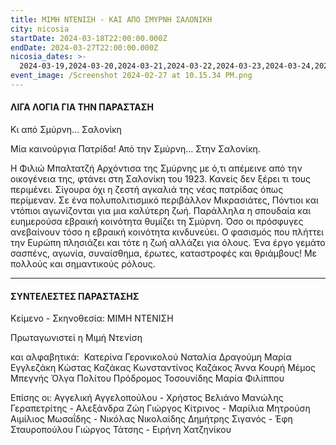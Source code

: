 ```yaml
---
title: ΜΙΜΗ ΝΤΕΝΙΣΗ - ΚΑΙ ΑΠΟ ΣΜΥΡΝΗ ΣΑΛΟΝΙΚΗ
city: nicosia
startDate: 2024-03-18T22:00:00.000Z
endDate: 2024-03-27T22:00:00.000Z
nicosia_dates: >-
  2024-03-19,2024-03-20,2024-03-21,2024-03-22,2024-03-23,2024-03-24,2024-03-25,2024-03-26,2024-03-27,2024-03-28
event_image: /Screenshot 2024-02-27 at 10.15.34 PM.png
---
```


#### ΛΙΓΑ ΛΟΓΙΑ ΓΙΑ ΤΗΝ ΠΑΡΑΣΤΑΣΗ

Κι από Σμύρνη... Σαλονίκη

Μία καινούργια Πατρίδα! Από την Σμύρνη... Στην Σαλονίκη. 

Η Φιλιώ Μπαλτατζή Αρχόντισα της Σμύρνης με ό,τι απέμεινε από την οικογένεια της, φτάνει στη Σαλονίκη του 1923. Κανείς δεν ξέρει τι τους περιμένει. Σίγουρα όχι η ζεστή αγκαλιά της νέας πατρίδας όπως περίμεναν. Σε ένα πολυπολιτισμικό περιβάλλον Μικρασιάτες, Πόντιοι και ντόπιοι αγωνίζονται για μια καλύτερη ζωή. Παράλληλα η σπουδαία και ευημερούσα εβραική κοινότητα θυμίζει τη Σμύρνη. Όσο οι πρόσφυγες ανεβαίνουν τόσο η εβραική κοινότητα κινδυνεύει. Ο φασισμός που πλήττει την Ευρώπη πλησιάζει και τότε η ζωή αλλάζει για όλους. Ένα έργο γεμάτο σασπένς, αγωνία, συναίσθημα, έρωτες, καταστροφές και θριάμβους! Με πολλούς και σημαντικούς ρόλους.

***

#### ΣΥΝΤΕΛΕΣΤΕΣ ΠΑΡΑΣΤΑΣΗΣ

Κείμενο - Σκηνοθεσία: ΜΙΜΗ ΝΤΕΝΙΣΗ

Πρωταγωνιστεί η Μιμή Ντενίση

και αλφαβητικά: 
Κατερίνα Γερονικολού
Ναταλία Δραγούμη
Μαρία Εγγλεζάκη
Κώστας Καζάκας
Κωνσταντίνος Καζάκος
Άννα Κουρή
Μέμος Μπεγνής
Όλγα Πολίτου
Πρόδρομος Τοσουνίδης
Μαρία Φιλίππου

Επίσης οι:
Αγγελική Αγγελοπούλου - Χρήστος Βελιάνο
Μανώλης Γεραπετρίτης - Αλεξάνδρα Ζώη
Γιώργος Κίτρινος - Μαρίλια Μητρούση
Αιμίλιος Μωσαΐδης - Νικόλας Νικολαίδης
Δημήτρης Σιγανός - Έφη Σταυροπούλου
Γιώργος Τάτσης - Ειρήνη Χατζηνίκου 
